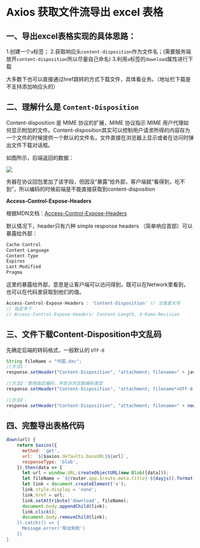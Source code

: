 # Axios 获取文件流导出 excel 表格

## 一、导出excel表格实现的具体思路：

1.创建一个`a`标签；
2.获取响应头`content-disposition`作为文件名；(需要服务端放开`content-disposition`所以尽量自己命名)
3.利用`a`标签的`download`属性进行下载

大多数下也可以直接通过href跳转的方式下载文件，具体看业务。（地址栏下载是不支持添加响应头的）



## 二、理解什么是 `Content-Disposition`

Content-disposition 是 MIME 协议的扩展，MIME 协议指示 MIME 用户代理如何显示附加的文件。Content-disposition其实可以控制用户请求所得的内容存为一个文件的时候提供一个默认的文件名，文件直接在浏览器上显示或者在访问时弹出文件下载对话框。

 如图所示，后端返回的数据：

![](https://tva1.sinaimg.cn/large/008eGmZEly1gpcep6bkhcj30ly0cugom.jpg)



务器在协议回包里加了该字段，但因没“暴露”给外部，客户端就“看得到，吃不到”，所以编码的时候前端是不能直接获取到content-disposition

**Access-Control-Expose-Headers**

根据MDN文档：[Access-Control-Expose-Headers](https://developer.mozilla.org/zh-CN/docs/Web/HTTP/Headers/Access-Control-Expose-Headers)

默认情况下，header只有六种 simple response headers （简单响应首部）可以暴露给外部：

```javascript
Cache-Control
Content-Language
Content-Type
Expires
Last-Modified
Pragma
```

这里的暴露给外部，意思是让客户端可以访问得到，既可以在Network里看到，也可以在代码里获取到他们的值。

```javascript
Access-Control-Expose-Headers : 'Content-Disposition' // 注意是大写
// 指定多个
// Access-Control-Expose-Headers: Content-Length, X-Kuma-Revision
```



## 三、文件下载Content-Disposition中文乱码

先确定后端的转码格式，一般默认的 `UTF-8`

```javascript
String fileName = "中国.doc";
//方法1：
response.setHeader("Content-Disposition", "attachment; filename=" + java.net.URLEncoder.encode(fileName, "UTF-8"));
 
//方法2：使用指定编码，并告诉浏览器编码类型
response.setHeader("Content-Disposition", "attachment; filename*=UTF-8''" + URLEncoder.encode(fileName, "UTF-8");
 
//方法3：
response.setHeader("Content-Disposition", "attachment; filename=" + new String(fileName.getBytes("gb2312"), "ISO-8859-1"));
```



## 四、完整导出表格代码

```javascript
down(url) {
    return $axios({
      method: 'get',
      url: `${$axios.defaults.baseURL}${url}`,
      responseType: 'blob',
    }).then(data => {
      let url = window.URL.createObjectURL(new Blob([data]));
      let fileName = `${router.app.$route.meta.title}-${dayjs().format('YYYY-MM-DD日)}.xlsx`;
      let link = document.createElement('a');
      link.style.display = 'none';
      link.href = url;
      link.setAttribute('download', fileName);
      document.body.appendChild(link);
      link.click();
      document.body.removeChild(link);
    }).catch(() => {
      Message.error('导出失败')
    })
}
```

